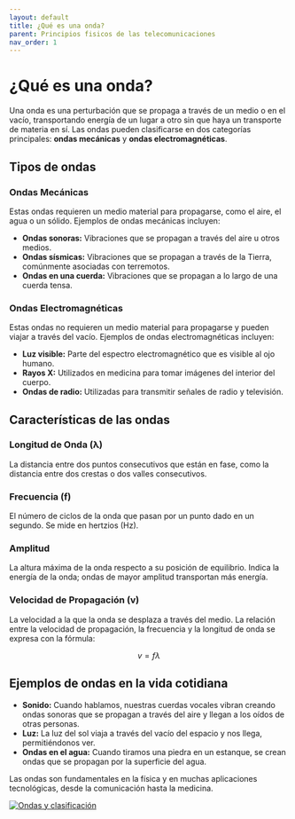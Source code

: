 ```yaml
---
layout: default
title: ¿Qué es una onda?
parent: Principios fisicos de las telecomunicaciones
nav_order: 1
---
```


# ¿Qué es una onda?

Una onda es una perturbación que se propaga a través de un medio o en el vacío, transportando energía de un lugar a otro sin que haya un transporte de materia en sí. Las ondas pueden clasificarse en dos categorías principales: **ondas mecánicas** y **ondas electromagnéticas**.

## Tipos de ondas

### Ondas Mecánicas

Estas ondas requieren un medio material para propagarse, como el aire, el agua o un sólido. Ejemplos de ondas mecánicas incluyen:

- **Ondas sonoras:** Vibraciones que se propagan a través del aire u otros medios.
- **Ondas sísmicas:** Vibraciones que se propagan a través de la Tierra, comúnmente asociadas con terremotos.
- **Ondas en una cuerda:** Vibraciones que se propagan a lo largo de una cuerda tensa.

### Ondas Electromagnéticas

Estas ondas no requieren un medio material para propagarse y pueden viajar a través del vacío. Ejemplos de ondas electromagnéticas incluyen:

- **Luz visible:** Parte del espectro electromagnético que es visible al ojo humano.
- **Rayos X:** Utilizados en medicina para tomar imágenes del interior del cuerpo.
- **Ondas de radio:** Utilizadas para transmitir señales de radio y televisión.

## Características de las ondas

### Longitud de Onda (λ)

La distancia entre dos puntos consecutivos que están en fase, como la distancia entre dos crestas o dos valles consecutivos.

### Frecuencia (f)

El número de ciclos de la onda que pasan por un punto dado en un segundo. Se mide en hertzios (Hz).

### Amplitud

La altura máxima de la onda respecto a su posición de equilibrio. Indica la energía de la onda; ondas de mayor amplitud transportan más energía.

### Velocidad de Propagación (v)

La velocidad a la que la onda se desplaza a través del medio. La relación entre la velocidad de propagación, la frecuencia y la longitud de onda se expresa con la fórmula:

$$ v = f λ $$

## Ejemplos de ondas en la vida cotidiana

- **Sonido:** Cuando hablamos, nuestras cuerdas vocales vibran creando ondas sonoras que se propagan a través del aire y llegan a los oídos de otras personas.
- **Luz:** La luz del sol viaja a través del vacío del espacio y nos llega, permitiéndonos ver.
- **Ondas en el agua:** Cuando tiramos una piedra en un estanque, se crean ondas que se propagan por la superficie del agua.

Las ondas son fundamentales en la física y en muchas aplicaciones tecnológicas, desde la comunicación hasta la medicina.

[![Ondas y clasificación](https://img.youtube.com/vi/Z7fV4ZfoKeY/mqdefault.jpg)](https://www.youtube.com/watch?v=Z7fV4ZfoKeY)